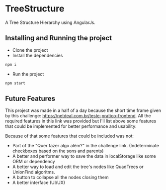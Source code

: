 # TreeStructure

A Tree Structure Hierarchy using AngularJs.

## Installing and Running the project

- Clone the project
- Install the dependencies
```bash
npm i
```
- Run the project
```bash
npm start
```

## Future Features
This project was made in a half of a day because the short time frame given by this challenge: 
https://netdeal.com.br/teste-pratico-frontend. All the required features in this link was provided but I'll list above some features that could be implemented for better performance and usability:

Because of that some features that could be included was not:
- Part of the "Quer fazer algo além?" in the challenge link. (Indeterminate checkboxes based on the sons and parents)
- A better and performer way to save the data in localStorage like some ORM or dependency
- A better way to load and edit the tree's nodes like QuadTrees or UnionFind algoritms.
- A button to collapse all the nodes closing them
- A better interface (UI/UX)
